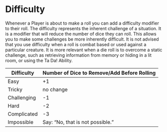 # Difficulty

Whenever a Player is about to make a roll you can add a difficulty modifier to their roll. The difficulty represents the inherent challenge of a situation.  It is a modifier that will reduce the number of dice they can roll. This allows you to make some challenges be more inherently difficult. It is not advised that you use difficulty when a roll is combat based or used against a particular creature. It is more relevant when a die roll is to overcome a static challenge, such as retrieving information from memory or hiding in a lit room, or using the Ta Da! Ability.

| Difficulty   | Number of Dice to Remove/Add Before Rolling |
|--------------|---------------------------------------------|
| Easy         | +1                                          |
| Tricky       | no change                                   |
| Challenging  | -1                                          |
| Hard         | -2                                          |
| Complicated  | -3                                          |
| Impossible   | Say: “No, that is not possible.”            |